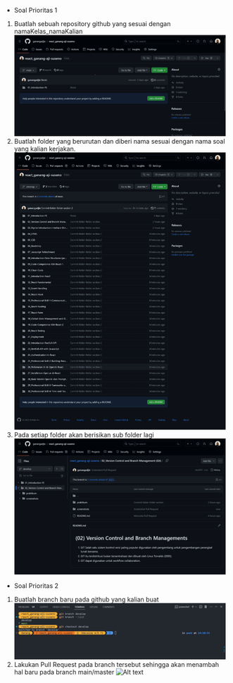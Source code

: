 - Soal Prioritas 1
1. Buatlah sebuah repository github yang sesuai dengan namaKelas_namaKalian
![Hasil](Repo.png)
2. Buatlah folder yang berurutan dan diberi nama sesuai dengan nama soal yang kalian kerjakan.
![Hasil](<FireShot Capture 004 - ganangadjie_react_ganang-aji-suseno at develop - github.com.png>)
3. Pada setiap folder akan berisikan sub folder lagi
![Hasil](<FireShot Capture 006 - react_ganang-aji-suseno_02_Version Control and Branch Management (Git_ - github.com.png>)

- Soal Prioritas 2
1. Buatlah branch baru pada github yang kalian buat
![Hasil](<New branch.png>)
2. Lakukan Pull Request pada branch tersebut sehingga akan menambah hal baru pada branch main/master
![Alt text](<FireShot Capture 002 - Comparing main...develop · ganangadjie_react_ganang-aji-suseno - github.com.png>)
